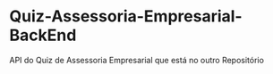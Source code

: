 # Quiz-Assessoria-Empresarial-BackEnd
API do Quiz de Assessoria Empresarial que está no outro Repositório

